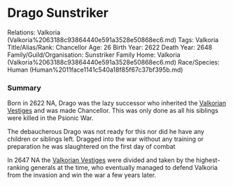 # Drago Sunstriker

Relations: Valkoria (Valkoria%2063188c93864440e591a3528e50868ec6.md) 
Tags: Valkoria
Title/Alias/Rank: Chancellor
Age: 26
Birth Year: 2622
Death Year: 2648
Family/Guild/Organisation: Sunstriker Family
Home: Valkoria (Valkoria%2063188c93864440e591a3528e50868ec6.md) 
Race/Species: Human (Human%2011face1141c540a18f85f67c37bf395b.md)

### Summary

Born in 2622 NA, Drago was the lazy successor who inherited the [Valkorian Vestiges](Valkorian%20Vestiges%202bb89e3c957d4dd5b92d719ecb912a0b.md)  and was made Chancellor. This was only done as all his siblings were killed in the Psionic War.

The debaucherous Drago was not ready for this nor did he have any children or siblings left. Dragged into the war without any training or preparation he was slaughtered on the first day of combat

In 2647 NA the [Valkorian Vestiges](Valkorian%20Vestiges%202bb89e3c957d4dd5b92d719ecb912a0b.md) were divided and taken by the highest-ranking generals at the time, who eventually managed to defend Valkoria from the invasion and win the war a few years later.